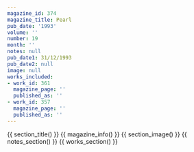```yaml
---
magazine_id: 374
magazine_title: Pearl
pub_date: '1993'
volume: ''
number: 19
month: ''
notes: null
pub_date1: 31/12/1993
pub_date2: null
image: null
works_included:
- work_id: 361
  magazine_page: ''
  published_as: ''
- work_id: 357
  magazine_page: ''
  published_as: ''
---
```


{{ section_title() }}
{{ magazine_info() }}
{{ section_image() }}
{{ notes_section() }}
{{ works_section() }}
